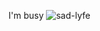 I'm busy
![sad-lyfe](https://github.com/user-attachments/assets/f4dc8f50-92ff-48cd-b3d2-5bb46a1f9ae6)

<!---
MaxTet1703/MaxTet1703 is a ✨ special ✨ repository because its `README.md` (this file) appears on your GitHub profile.
You can click the Preview link to take a look at your changes.
--->
